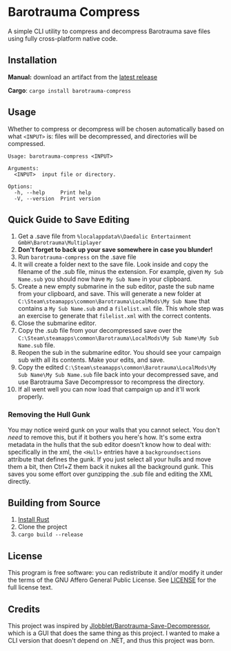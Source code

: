 # Barotrauma Compress

A simple CLI utility to compress and decompress Barotrauma save files using fully cross-platform native code.

## Installation

**Manual:** download an artifact from the
[latest release](https://github.com/zkxs/barotrauma-compress-rs/releases/latest)

**Cargo**: `cargo install barotrauma-compress`

## Usage

Whether to compress or decompress will be chosen automatically based on what `<INPUT>` is: files will be decompressed,
and directories will be compressed.

```
Usage: barotrauma-compress <INPUT>

Arguments:
  <INPUT>  input file or directory.

Options:
  -h, --help     Print help
  -V, --version  Print version
```

## Quick Guide to Save Editing

1.  Get a .save file from `%localappdata%\Daedalic Entertainment GmbH\Barotrauma\Multiplayer`
2.  **Don't forget to back up your save somewhere in case you blunder!**
3.  Run `barotrauma-compress` on the .save file
4.  It will create a folder next to the save file. Look inside and copy the filename of the .sub file, minus the 
    extension. For example, given `My Sub Name.sub` you should now have `My Sub Name` in your clipboard.
5.  Create a new empty submarine in the sub editor, paste the sub name from your clipboard, and save. This will generate
    a new folder at `C:\Steam\steamapps\common\Barotrauma\LocalMods\My Sub Name` that contains a `My Sub Name.sub` and a
    `filelist.xml` file. This whole step was an exercise to generate that `filelist.xml` with the correct contents.
6.  Close the submarine editor.
7.  Copy the .sub file from your decompressed save over the
    `C:\Steam\steamapps\common\Barotrauma\LocalMods\My Sub Name\My Sub Name.sub` file.
8.  Reopen the sub in the submarine editor. You should see your campaign sub with all its contents. Make your edits, and
    save.
9.  Copy the edited `C:\Steam\steamapps\common\Barotrauma\LocalMods\My Sub Name\My Sub Name.sub` file back into your
    decompressed save, and use Barotrauma Save Decompressor to recompress the directory.
10. If all went well you can now load that campaign up and it'll work properly.

### Removing the Hull Gunk

You may notice weird gunk on your walls that you cannot select. You don't *need* to remove this, but if it bothers you
here's how. It's some extra metadata in the hulls that the sub editor doesn't know how to deal with: specifically in the
xml, the `<Hull>` entries have a `backgroundsections` attribute that defines the gunk. If you just select all your
hulls and move them a bit, then Ctrl+Z them back it nukes all the background gunk. This saves you some effort over
gunzipping the .sub file and editing the XML directly.

## Building from Source

1. [Install Rust](https://www.rust-lang.org/tools/install)
2. Clone the project
3. `cargo build --release`

## License

This program is free software: you can redistribute it and/or modify
it under the terms of the GNU Affero General Public License.
See [LICENSE](LICENSE) for the full license text.

## Credits

This project was inspired by
[Jlobblet/Barotrauma-Save-Decompressor](https://github.com/Jlobblet/Barotrauma-Save-Decompressor), which is a GUI that
does the same thing as this project. I wanted to make a CLI version that doesn't depend on .NET, and thus this project
was born.
